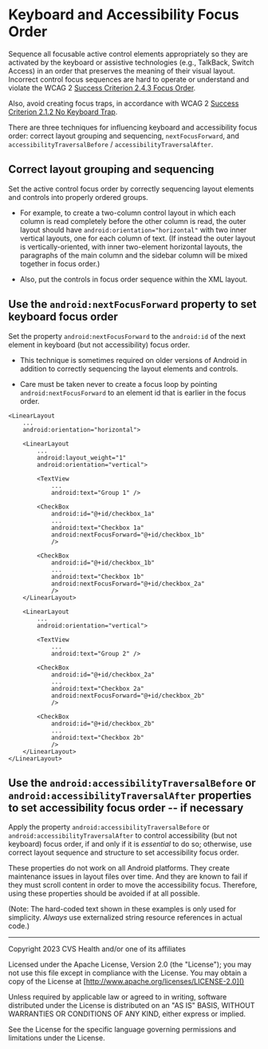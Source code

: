 # Keyboard and Accessibility Focus Order
Sequence all focusable active control elements appropriately so they are activated by the keyboard or assistive technologies (e.g., TalkBack, Switch Access) in an order that preserves the meaning of their visual layout. Incorrect control focus sequences are hard to operate or understand and violate the WCAG 2 [Success Criterion 2.4.3 Focus Order](https://www.w3.org/TR/WCAG21/#focus-order).

Also, avoid creating focus traps, in accordance with WCAG 2 [Success Criterion 2.1.2 No Keyboard Trap](https://www.w3.org/TR/WCAG21/#no-keyboard-trap).

There are three techniques for influencing keyboard and accessibility focus order: correct layout grouping and sequencing, `nextFocusForward`, and `accessibilityTraversalBefore` / `accessibilityTraversalAfter`.

## Correct layout grouping and sequencing

Set the active control focus order by correctly sequencing layout elements and controls into properly ordered groups.

* For example, to create a two-column control layout in which each column is read completely before the other column is read, the outer layout should have `android:orientation="horizontal"` with two inner vertical layouts, one for each column of text. (If instead the outer layout is vertically-oriented, with inner two-element horizontal layouts, the paragraphs of the main column and the sidebar column will be mixed together in focus order.)

* Also, put the controls in focus order sequence within the XML layout.

## Use the `android:nextFocusForward` property to set keyboard focus order

Set the property `android:nextFocusForward` to the `android:id` of the next element in keyboard (but not accessibility) focus order.

* This technique is sometimes required on older versions of Android in addition to correctly sequencing the layout elements and controls.

* Care must be taken never to create a focus loop by pointing `android:nextFocusForward` to an element id that is earlier in the  focus order.

```
<LinearLayout
    ...
    android:orientation="horizontal">
    
    <LinearLayout
        ...
        android:layout_weight="1"
        android:orientation="vertical">

        <TextView
            ...
            android:text="Group 1" />

        <CheckBox
            android:id="@+id/checkbox_1a"
            ...
            android:text="Checkbox 1a"
            android:nextFocusForward="@+id/checkbox_1b"
            />

        <CheckBox
            android:id="@+id/checkbox_1b"
            ...
            android:text="Checkbox 1b"
            android:nextFocusForward="@+id/checkbox_2a"
            />
    </LinearLayout>

    <LinearLayout
        ...
        android:orientation="vertical">

        <TextView
            ...
            android:text="Group 2" />

        <CheckBox
            android:id="@+id/checkbox_2a"
            ...
            android:text="Checkbox 2a"
            android:nextFocusForward="@+id/checkbox_2b"
            />

        <CheckBox
            android:id="@+id/checkbox_2b"
            ...
            android:text="Checkbox 2b"
            />
    </LinearLayout>
</LinearLayout>
```

## Use the `android:accessibilityTraversalBefore` or `android:accessibilityTraversalAfter` properties to set accessibility focus order -- if necessary

Apply the property `android:accessibilityTraversalBefore` or `android:accessibilityTraversalAfter` to control accessibility (but not keyboard) focus order, if and only if it is _essential_ to do so; otherwise, use correct layout sequence and structure to set accessibility focus order. 

These properties do not work on all Android platforms. They create maintenance issues in layout files over time. And they are known to fail if they must scroll content in order to move the accessibility focus. Therefore, using these properties should be avoided if at all possible.

(Note: The hard-coded text shown in these examples is only used for simplicity. _Always_ use externalized string resource references in actual code.)

----

Copyright 2023 CVS Health and/or one of its affiliates
   
Licensed under the Apache License, Version 2.0 (the "License");
you may not use this file except in compliance with the License.
You may obtain a copy of the License at
[http://www.apache.org/licenses/LICENSE-2.0]()
       
Unless required by applicable law or agreed to in writing, software
distributed under the License is distributed on an "AS IS" BASIS,
WITHOUT WARRANTIES OR CONDITIONS OF ANY KIND, either express or implied.
   
See the License for the specific language governing permissions and
limitations under the License.